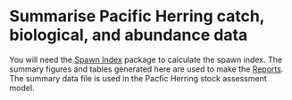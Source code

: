 # Summarise Pacific Herring catch, biological, and abundance data

You will need the [Spawn Index](https://github.com/grinnellm/SpawnIndex) package to calculate the spawn index.
The summary figures and tables generated here are used to make the [Reports](https://github.com/grinnellm/Reports).
The summary data file is used in the Pacfic Herring stock assessment model.
